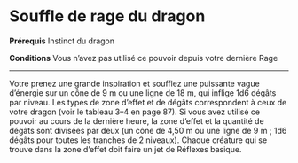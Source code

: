 # Souffle de rage du dragon

<p><strong>Prérequis</strong> Instinct du dragon</p>
<p><strong>Conditions</strong> Vous n’avez pas utilisé ce pouvoir depuis votre dernière Rage</p>
<hr>
<p>Votre prenez une grande inspiration et soufflez une puissante vague d’énergie sur un cône de 9 m ou une ligne de 18 m, qui inflige 1d6 dégâts par niveau. Les types de zone d’effet et de dégâts correspondent à ceux de votre dragon (voir le tableau 3–4 en page 87). Si vous avez utilisé ce pouvoir au cours de la dernière heure, la zone d’effet et la quantité de dégâts sont divisées par deux (un cône de 4,50 m ou une ligne de 9 m ; 1d6 dégâts pour toutes les tranches de 2 niveaux). Chaque créature qui se trouve dans la zone d’effet doit faire un jet de Réflexes basique.</p>